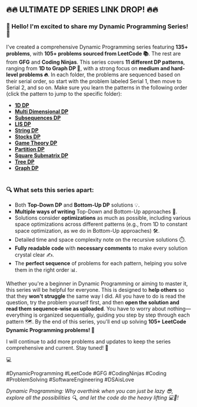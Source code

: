 ## 🔥🔥 ULTIMATE DP SERIES LINK DROP! 🔥🔥

### 👋 Hello! I'm excited to share my Dynamic Programming Series! 🚀

I've created a comprehensive Dynamic Programming series featuring **135+ problems**, with **105+ problems sourced from LeetCode 📚**. The rest are from **GFG** and **Coding Ninjas**. This series covers **11 different DP patterns**, ranging from **1D to Graph DP 🧩**, with a strong focus on **medium and hard-level problems 🔥**. In each folder, the problems are sequenced based on their serial order, so start with the problem labeled Serial 1, then move to Serial 2, and so on. Make sure you learn the patterns in the following order (click the pattern to jump to the specific folder):

- **[1D DP](https://github.com/hiren-j/dsaAffection/tree/C%2B%2B/Dynamic%20Programming/1D%20DP)** <br>
- **[Multi Dimensional DP](https://github.com/hiren-j/dsaAffection/tree/C%2B%2B/Dynamic%20Programming/Multi%20Dimensional%20DP)** <br>
- **[Subsequences DP](https://github.com/hiren-j/dsaAffection/tree/C%2B%2B/Dynamic%20Programming/Subsequences%20DP)** <br>
- **[LIS DP](https://github.com/hiren-j/dsaAffection/tree/C%2B%2B/Dynamic%20Programming/LIS%20DP)** <br>
- **[String DP](https://github.com/hiren-j/dsaAffection/tree/C%2B%2B/Dynamic%20Programming/String%20DP)** <br>
- **[Stocks DP](https://github.com/hiren-j/dsaAffection/tree/C%2B%2B/Dynamic%20Programming/Stocks%20DP)** <br>
- **[Game Theory DP](https://github.com/hiren-j/dsaAffection/tree/C%2B%2B/Dynamic%20Programming/Game%20Theory%20DP)** <br>
- **[Partition DP](https://github.com/hiren-j/dsaAffection/tree/C%2B%2B/Dynamic%20Programming/Partition%20DP)** <br>
- **[Square Submatrix DP](https://github.com/hiren-j/dsaAffection/tree/C%2B%2B/Dynamic%20Programming/Square%20Submatrix%20DP)** <br>
- **[Tree DP](https://github.com/hiren-j/dsaAffection/tree/C%2B%2B/Dynamic%20Programming/Tree%20DP)** <br>
- **[Graph DP](https://github.com/hiren-j/dsaAffection/tree/C%2B%2B/Dynamic%20Programming/Graph%20DP)** <br> <br>

### 🔍 What sets this series apart:

- Both **Top-Down DP** and **Bottom-Up DP** solutions 💡. <br>
- **Multiple ways of writing** Top-Down and Bottom-Up approaches 🔄. <br>
- Solutions consider **optimizations** as much as possible, including various space optimizations across different patterns (e.g., from 1D to constant space optimization, as we do in Bottom-Up approaches) 🛠️. <br>
- Detailed time and space complexity note on the recursive solutions ⏱️. <br>
- **Fully readable code** with **necessary comments** to make every solution crystal clear ✍️. <br>
- The **perfect sequence** of problems for each pattern, helping you solve them in the right order 📊. <br> 

Whether you're a beginner in Dynamic Programming or aiming to master it, this series will be helpful for everyone. This is designed to **help others** so that they **won't struggle** the same way I did. All you have to do is read the question, try the problem yourself first, and then **open the solution and read them sequence-wise as uploaded**. You have to worry about nothing—everything is organized sequentially, guiding you step by step through each pattern 🗺️. By the end of this series, you'll end up solving **105+ LeetCode Dynamic Programming problems! 🎯**

I will continue to add more problems and updates to keep the series comprehensive and current. Stay tuned! 🔧

💻

#DynamicProgramming #LeetCode #GFG #CodingNinjas #Coding #ProblemSolving #SoftwareEngineering #DSAisLove

*Dynamic Programming: Why overthink when you can just be lazy 😎, explore all the possibilities 🔍, and let the code do the heavy lifting 💻💪!*
